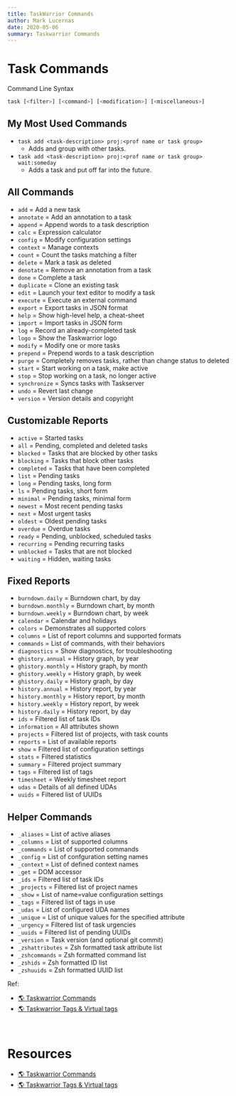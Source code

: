 ```yaml
---
title: TaskWarrior Commands
author: Mark Lucernas
date: 2020-05-06
summary: Taskwarrior Commands
---
```



# Task Commands

Command Line Syntax

```sh
task [<filter>] [<command>] [<modification>] [<miscellaneous>]
```

## My Most Used Commands

  - `task add <task-description> proj:<prof name or task group>`
    * Adds and group with other tasks.
  - `task add <task-description> proj:<prof name or task group> wait:someday`
    * Adds a task and put off far into the future.

## All Commands

  - `add`         = Add a new task
  - `annotate`    = Add an annotation to a task
  - `append`      = Append words to a task description
  - `calc`        = Expression calculator
  - `config`      = Modify configuration settings
  - `context`     = Manage contexts
  - `count`       = Count the tasks matching a filter
  - `delete`      = Mark a task as deleted
  - `denotate`    = Remove an annotation from a task
  - `done`        = Complete a task
  - `duplicate`   = Clone an existing task
  - `edit`        = Launch your text editor to modify a task
  - `execute`     = Execute an external command
  - `export`      = Export tasks in JSON format
  - `help`        = Show high-level help, a cheat-sheet
  - `import`      = Import tasks in JSON form
  - `log`         = Record an already-completed task
  - `logo`        = Show the Taskwarrior logo
  - `modify`      = Modify one or more tasks
  - `prepend`     = Prepend words to a task description
  - `purge`       = Completely removes tasks, rather than change status to deleted
  - `start`       = Start working on a task, make active
  - `stop`        = Stop working on a task, no longer active
  - `synchronize` = Syncs tasks with Taskserver
  - `undo`        = Revert last change
  - `version`     = Version details and copyright


## Customizable Reports

  - `active`    = Started tasks
  - `all`       = Pending, completed and deleted tasks
  - `blocked`   = Tasks that are blocked by other tasks
  - `blocking`  = Tasks that block other tasks
  - `completed` = Tasks that have been completed
  - `list`      = Pending tasks
  - `long`      = Pending tasks, long form
  - `ls`        = Pending tasks, short form
  - `minimal`   = Pending tasks, minimal form
  - `newest`    = Most recent pending tasks
  - `next`      = Most urgent tasks
  - `oldest`    = Oldest pending tasks
  - `overdue`   = Overdue tasks
  - `ready`     = Pending, unblocked, scheduled tasks
  - `recurring` = Pending recurring tasks
  - `unblocked` = Tasks that are not blocked
  - `waiting`   = Hidden, waiting tasks


## Fixed Reports

  - `burndown.daily`   = Burndown chart, by day
  - `burndown.monthly` = Burndown chart, by month
  - `burndown.weekly`  = Burndown chart, by week
  - `calendar`         = Calendar and holidays
  - `colors`           = Demonstrates all supported colors
  - `columns`          = List of report columns and supported formats
  - `commands`         = List of commands, with their behaviors
  - `diagnostics`      = Show diagnostics, for troubleshooting
  - `ghistory.annual`  = History graph, by year
  - `ghistory.monthly` = History graph, by month
  - `ghistory.weekly`  = History graph, by week
  - `ghistory.daily`   = History graph, by day
  - `history.annual`   = History report, by year
  - `history.monthly`  = History report, by month
  - `history.weekly`   = History report, by week
  - `history.daily`    = History report, by day
  - `ids`              = Filtered list of task IDs
  - `information`      = All attributes shown
  - `projects`         = Filtered list of projects, with task counts
  - `reports`          = List of available reports
  - `show`             = Filtered list of configuration settings
  - `stats`            = Filtered statistics
  - `summary`          = Filtered project summary
  - `tags`             = Filtered list of tags
  - `timesheet`        = Weekly timesheet report
  - `udas`             = Details of all defined UDAs
  - `uuids`            = Filtered list of UUIDs


## Helper Commands

  - `_aliases`       = List of active aliases
  - `_columns`       = List of supported columns
  - `_commands`      = List of supported commands
  - `_config`        = List of confguration setting names
  - `_context`       = List of defined context names
  - `_get`           = DOM accessor
  - `_ids`           = Filtered list of task IDs
  - `_projects`      = Filtered list of project names
  - `_show`          = List of name=value configuration settings
  - `_tags`          = Filtered list of tags in use
  - `_udas`          = List of configured UDA names
  - `_unique`        = List of unique values for the specified attribute
  - `_urgency`       = Filtered list of task urgencies
  - `_uuids`         = Filtered list of pending UUIDs
  - `_version`       = Task version (and optional git commit)
  - `_zshattributes` = Zsh formatted task attribute list
  - `_zshcommands`   = Zsh formatted command list
  - `_zshids`        = Zsh formatted ID list
  - `_zshuuids`      = Zsh formatted UUID list

Ref:

- [🌎 Taskwarrior Commands](https://taskwarrior.org/docs/commands/)
- [🌎 Taskwarrior Tags & Virtual tags](https://taskwarrior.org/docs/tags.html)

<br>

# Resources

- [🌎 Taskwarrior Commands](https://taskwarrior.org/docs/commands/)
- [🌎 Taskwarrior Tags & Virtual tags](https://taskwarrior.org/docs/tags.html)

